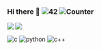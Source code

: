 ### Hi there 👋  ![42](https://badgen.net/badge/Born2Code/abouhlel/blue?cache=86400&icon=https://meta.intra.42.fr/assets/42_logo-7dfc9110a5319a308863b96bda33cea995046d1731cebb735e41b16255106c12.svg) ![Counter](https://komarev.com/ghpvc/?username=libraab&color=blue)


<img align="left" src="https://github-readme-stats-eight-virid.vercel.app/api?username=libraab&count_private=true&theme=calm&show_icons=true"/>
<img align="center" src="https://github-readme-stats-eight-virid.vercel.app/api/top-langs/?username=libraab&layout=compact&count_private=false&theme=calm&show_icons=true"/>


<!-- <div style="display=flex;flex-direction=row">
<table>
    <thead>
        <tr>
            <th colspan="2">The table header</th>
        </tr>
    </thead>
    <tbody>
        <tr>
            <td>The table body</td>
            <td>with two columns</td>
        </tr>
    </tbody>
</table>

<table>
    <thead>
        <tr>
            <th colspan="2">The table header</th>
        </tr>
    </thead>
    <tbody>
        <tr>
            <td>The table body</td>
            <td>with two columns</td>
        </tr>
    </tbody>
</table>
</div> -->


![c](https://user-images.githubusercontent.com/81954460/173240845-0bba23ac-7e3e-45a9-a04f-139ab6431287.png)
![python ](https://user-images.githubusercontent.com/81954460/173240879-fd94d617-9db5-4897-8647-6ab441933a6a.png)
![c++](https://user-images.githubusercontent.com/81954460/173240889-568f0389-8268-463a-9256-98d44430cc77.png)








